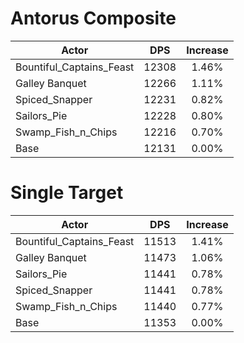 # Antorus Composite
| Actor | DPS | Increase |
|---|:---:|:---:|
|Bountiful_Captains_Feast|12308|1.46%|
|Galley Banquet|12266|1.11%|
|Spiced_Snapper|12231|0.82%|
|Sailors_Pie|12228|0.80%|
|Swamp_Fish_n_Chips|12216|0.70%|
|Base|12131|0.00%|

# Single Target
| Actor | DPS | Increase |
|---|:---:|:---:|
|Bountiful_Captains_Feast|11513|1.41%|
|Galley Banquet|11473|1.06%|
|Sailors_Pie|11441|0.78%|
|Spiced_Snapper|11441|0.78%|
|Swamp_Fish_n_Chips|11440|0.77%|
|Base|11353|0.00%|
